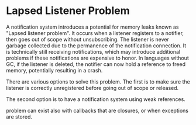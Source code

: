 # Lapsed Listener Problem

A notification system introduces a potential for memory leaks known as
"Lapsed listener problem". It occurs when a listener registers to a
notifier, then goes out of scope without unsubscribing. The listener
is never garbage collected due to the permanence of the notification 
connection. It is technically still receiving notifications, which may introduce
additional problems if these notifications are expensive to honor.
In languages without GC, if the listener is deleted, the notifier can now hold a
reference to freed memory, potentially resulting in a crash.

There are various options to solve this problem. The first is to make sure
the listener is correctly unregistered before going out of scope or released.

The second option is to have a notification system using weak references.

problem can exist also with callbacks that are closures, or when exceptions are
stored. 


